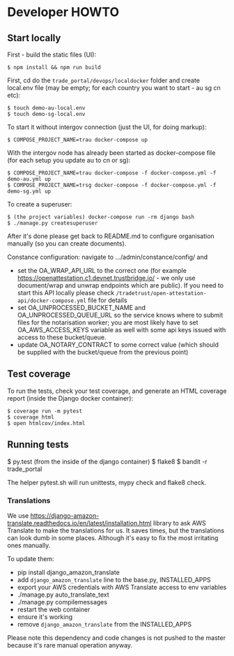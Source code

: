 # Developer HOWTO

## Start locally

First - build the static files (UI):

    $ npm install && npm run build

First, cd do the ``trade_portal/devops/localdocker`` folder and create local.env file (may be empty; for each country you want to start - au sg cn etc):

    $ touch demo-au-local.env
    $ touch demo-sg-local.env

To start it without intergov connection (just the UI, for doing markup):

    $ COMPOSE_PROJECT_NAME=trau docker-compose up

With the intergov node has already been started as docker-compose file (for each setup you update au to cn or sg):

    $ COMPOSE_PROJECT_NAME=trau docker-compose -f docker-compose.yml -f demo-au.yml up
    $ COMPOSE_PROJECT_NAME=trsg docker-compose -f docker-compose.yml -f demo-sg.yml up

To create a superuser:

    $ (the project variables) docker-compose run -rm django bash
    $ ./manage.py createsuperuser

After it's done please get back to README.md to configure organisation manually (so you can create documents).

Constance configuration: navigate to .../admin/constance/config/ and

* set the OA_WRAP_API_URL to the correct one (for example https://openattestation.c1.devnet.trustbridge.io/ - we only use document/wrap and unwrap endpoints which are public). If you need to start this API locally please check `/tradetrust/open-attestation-api/docker-compose.yml` file for details
* set OA_UNPROCESSED_BUCKET_NAME and OA_UNPROCESSED_QUEUE_URL so the service knows where to submit files for the notarisation worker; you are most likely have to set OA_AWS_ACCESS_KEYS variable as well with some api keys issued with access to these bucket/queue.
* update OA_NOTARY_CONTRACT to some correct value (which should be supplied with the bucket/queue from the previous point)


## Test coverage

To run the tests, check your test coverage, and generate an HTML coverage report (inside the Django docker container):

    $ coverage run -m pytest
    $ coverage html
    $ open htmlcov/index.html


## Running tests

  $ py.test (from the inside of the django container)
  $ flake8
  $ bandit -r trade_portal

The helper pytest.sh will run unittests, mypy check and flake8 check.


### Translations

We use https://django-amazon-translate.readthedocs.io/en/latest/installation.html library
to ask AWS Translate to make the translations for us. It saves times, but the translations
can look dumb in some places. Although it's easy to fix the most irritating ones manually.

To update them:

* pip install django_amazon_translate
* add `django_amazon_translate` line to the base.py, INSTALLED_APPS
* export your AWS credentials with AWS Translate access to env variables
* ./manage.py auto_translate_text
* ./manage.py compilemessages
* restart the web container
* ensure it's working
* remove `django_amazon_translate` from the INSTALLED_APPS

Please note this dependency and code changes is not pushed to the master because
it's rare manual operation anyway.
